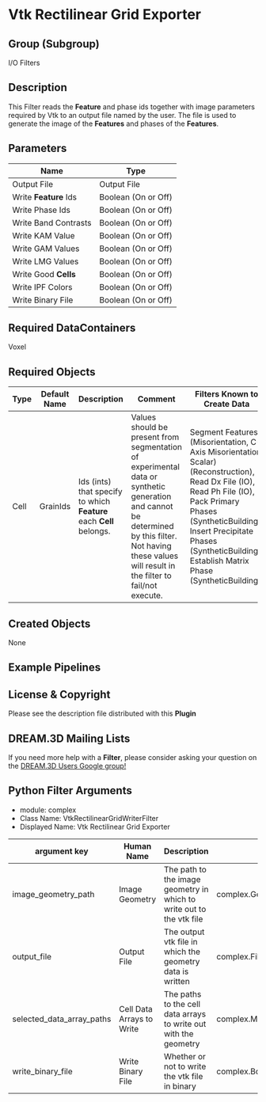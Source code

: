 # Vtk Rectilinear Grid Exporter  #


## Group (Subgroup) ##

I/O Filters


## Description ##

This Filter reads the **Feature** and phase ids together with image parameters required by Vtk to an output file named by the user. The file is used to generate the image of the **Features** and phases of the **Features**.


## Parameters ##

| Name | Type |
|------|------|
| Output File | Output File |
| Write **Feature** Ids | Boolean (On or Off) |
| Write Phase Ids | Boolean (On or Off) |
| Write Band Contrasts | Boolean (On or Off) |
| Write KAM Value | Boolean (On or Off) |
| Write GAM Values | Boolean (On or Off) |
| Write LMG Values | Boolean (On or Off) |
| Write Good **Cells** | Boolean (On or Off) |
| Write IPF Colors | Boolean (On or Off) |
| Write Binary File | Boolean (On or Off) |

## Required DataContainers ##

Voxel

## Required Objects ##

| Type | Default Name | Description | Comment | Filters Known to Create Data |
|------|--------------|-------------|---------|-----|
| Cell | GrainIds | Ids (ints) that specify to which **Feature** each **Cell** belongs. | Values should be present from segmentation of experimental data or synthetic generation and cannot be determined by this filter. Not having these values will result in the filter to fail/not execute. | Segment Features (Misorientation, C-Axis Misorientation, Scalar) (Reconstruction), Read Dx File (IO), Read Ph File (IO), Pack Primary Phases (SyntheticBuilding), Insert Precipitate Phases (SyntheticBuilding), Establish Matrix Phase (SyntheticBuilding)

## Created Objects ##

None


## Example Pipelines ##



## License & Copyright ##

Please see the description file distributed with this **Plugin**

## DREAM.3D Mailing Lists ##

If you need more help with a **Filter**, please consider asking your question on the [DREAM.3D Users Google group!](https://groups.google.com/forum/?hl=en#!forum/dream3d-users)




## Python Filter Arguments

+ module: complex
+ Class Name: VtkRectilinearGridWriterFilter
+ Displayed Name: Vtk Rectilinear Grid Exporter

| argument key | Human Name | Description | Parameter Type |
|--------------|------------|-------------|----------------|
| image_geometry_path | Image Geometry | The path to the image geometry in which to write out to the vtk file | complex.GeometrySelectionParameter |
| output_file | Output File | The output vtk file in which the geometry data is written | complex.FileSystemPathParameter |
| selected_data_array_paths | Cell Data Arrays to Write | The paths to the cell data arrays to write out with the geometry | complex.MultiArraySelectionParameter |
| write_binary_file | Write Binary File | Whether or not to write the vtk file in binary | complex.BoolParameter |

